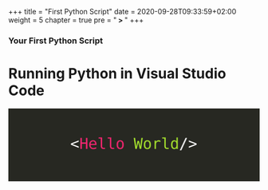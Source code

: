 +++
title = "First Python Script"
date = 2020-09-28T09:33:59+02:00
weight = 5
chapter = true
pre = "<b> > </b>"
+++

### Your First Python Script

# Running Python in Visual Studio Code

![hello-world](hello-world.jpg)
